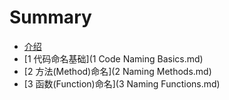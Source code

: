 # Summary

* [介绍](README.md)
* [1 代码命名基础](1 Code Naming Basics.md)
* [2 方法(Method)命名](2 Naming Methods.md)
* [3 函数(Function)命名](3 Naming Functions.md)

